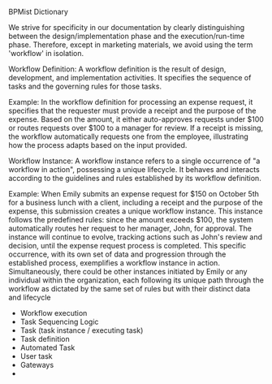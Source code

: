 BPMist Dictionary

We strive for specificity in our documentation by clearly distinguishing between the design/implementation phase and the execution/run-time phase. Therefore, except in marketing materials, we avoid using the term 'workflow' in isolation.

Workflow Definition: A workflow definition is the result of design, development, and implementation activities. It specifies the sequence of tasks and the governing rules for those tasks.

Example: In the workflow definition for processing an expense request, it specifies that the requester must provide a receipt and the purpose of the expense. Based on the amount, it either auto-approves requests under $100 or routes requests over $100 to a manager for review. If a receipt is missing, the workflow automatically requests one from the employee, illustrating how the process adapts based on the input provided. 

Workflow Instance: A workflow instance refers to a single occurrence of "a workflow in action", possessing a unique lifecycle. It behaves and interacts according to the guidelines and rules established by its workflow definition.

Example: When Emily submits an expense request for $150 on October 5th for a business lunch with a client, including a receipt and the purpose of the expense, this submission creates a unique workflow instance. This instance follows the predefined rules: since the amount exceeds $100, the system automatically routes her request to her manager, John, for approval. The instance will continue to evolve, tracking actions such as John's review and decision, until the expense request process is completed. This specific occurrence, with its own set of data and progression through the established process, exemplifies a workflow instance in action. Simultaneously, there could be other instances initiated by Emily or any individual within the organization, each following its unique path through the workflow as dictated by the same set of rules but with their distinct data and lifecycle



- Workflow execution
- Task Sequencing Logic
- Task (task instance / executing task)
- Task definition
- Automated Task
- User task
- Gateways
- 
